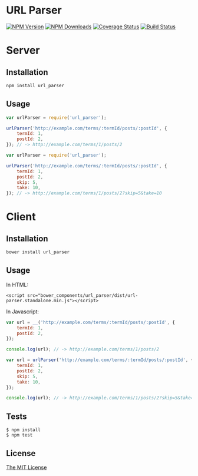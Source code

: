 URL Parser
======
[![NPM Version][npm-image]][npm-url]
[![NPM Downloads][downloads-image]][npm-url]
[![Coverage Status][coveralls-image]][coveralls-url]
[![Build Status][travis-image]][travis-url]

# Server

## Installation
```bash
npm install url_parser
```

## Usage
```javascript
var urlParser = require('url_parser');

urlParser('http://example.com/terms/:termId/posts/:postId', {
	termId: 1,
	postId: 2,
}); // -> http://example.com/terms/1/posts/2
```

```javascript
var urlParser = require('url_parser');

urlParser('http://example.com/terms/:termId/posts/:postId', {
	termId: 1,
	postId: 2,
	skip: 5,
	take: 10,
}); // -> http://example.com/terms/1/posts/2?skip=5&take=10
```

# Client

## Installation
```bash
bower install url_parser
```

## Usage
In HTML:
```
<script src="bower_components/url_parser/dist/url-parser.standalone.min.js"></script>
```

In Javascript:
```javascript
var url = __('http://example.com/terms/:termId/posts/:postId', {
	termId: 1,
	postId: 2,
});

console.log(url); // -> http://example.com/terms/1/posts/2
```

```javascript
var url = urlParser('http://example.com/terms/:termId/posts/:postId', {
	termId: 1,
	postId: 2,
	skip: 5,
	take: 10,
});

console.log(url); // -> http://example.com/terms/1/posts/2?skip=5&take=10
```

## Tests
	$ npm install
	$ npm test

## License
[The MIT License](http://opensource.org/licenses/MIT)

[npm-image]: https://img.shields.io/npm/v/url_parser.svg?style=flat
[npm-url]: https://www.npmjs.org/package/url_parser
[downloads-image]: https://img.shields.io/npm/dm/url_parser.svg?style=flat
[coveralls-image]: https://coveralls.io/github/vuongtaquoc/url-parser/badge.svg?branch=master
[coveralls-url]: https://coveralls.io/github/vuongtaquoc/url-parser?branch=master
[travis-image]: https://travis-ci.org/vuongtaquoc/url-parser.svg
[travis-url]: https://travis-ci.org/vuongtaquoc/url-parser
